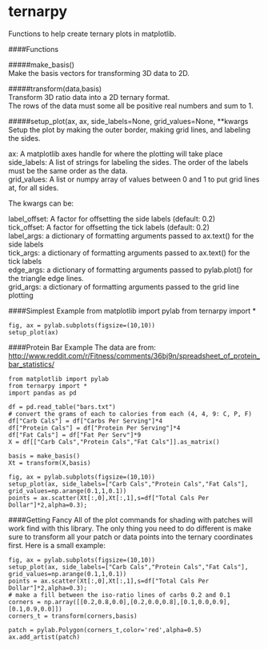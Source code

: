 # ternarpy
Functions to help create ternary plots in matplotlib.

####Functions

#####make_basis()  
Make the basis vectors for transforming 3D data to 2D.

#####transform(data,basis)  
Transform 3D ratio data into a 2D ternary format.  
The rows of the data must some all be positive real numbers and sum to 1.

#####setup_plot(ax, ax, side_labels=None, grid_values=None, **kwargs  
Setup the plot by making the outer border, making grid lines, and labeling the sides.
	
ax: A matplotlib axes handle for where the plotting will take place  
side_labels: A list of strings for labeling the sides. The order of the labels must be the same order	as the data.  
grid_values: A list or numpy array of values between 0 and 1 to put grid lines at, for all sides.  
	
The kwargs can be:  

label_offset: A factor for offsetting the side labels (default: 0.2)  
tick_offset: A factor for offsetting the tick labels (default: 0.2)  
label_args: a dictionary of formatting arguments passed to ax.text() for the side labels  
tick_args: a dictionary of formatting arguments passed to ax.text() for the tick labels  
edge_args: a dictionary of formatting arguments passed to pylab.plot() for the triangle edge lines.  
grid_args: a dictionary of formatting arguments passed to the grid line plotting  

####Simplest Example
    from matplotlib import pylab
    from ternarpy import *
    
    fig, ax = pylab.subplots(figsize=(10,10))
    setup_plot(ax)


####Protein Bar Example
The data are from: http://www.reddit.com/r/Fitness/comments/36bj9n/spreadsheet_of_protein_bar_statistics/

    from matplotlib import pylab
    from ternarpy import *
    import pandas as pd
    
    df = pd.read_table("bars.txt")
    # convert the grams of each to calories from each (4, 4, 9: C, P, F)
    df["Carb Cals"] = df["Carbs Per Serving"]*4
    df["Protein Cals"] = df["Protein Per Serving"]*4
    df["Fat Cals"] = df["Fat Per Serv"]*9
    X = df[["Carb Cals","Protein Cals","Fat Cals"]].as_matrix()
    
    basis = make_basis()
    Xt = transform(X,basis)
    
    fig, ax = pylab.subplots(figsize=(10,10))
    setup_plot(ax, side_labels=["Carb Cals","Protein Cals","Fat Cals"], grid_values=np.arange(0.1,1,0.1))
    points = ax.scatter(Xt[:,0],Xt[:,1],s=df["Total Cals Per Dollar"]*2,alpha=0.3);
    
####Getting Fancy
All of the plot commands for shading with patches will work find with this library. The only thing you need to do different is make sure to transform all your patch or data points into the ternary coordinates first. Here is a small example:

    fig, ax = pylab.subplots(figsize=(10,10))
    setup_plot(ax, side_labels=["Carb Cals","Protein Cals","Fat Cals"], grid_values=np.arange(0.1,1,0.1))
    points = ax.scatter(Xt[:,0],Xt[:,1],s=df["Total Cals Per Dollar"]*2,alpha=0.3);
    # make a fill between the iso-ratio lines of carbs 0.2 and 0.1
    corners = np.array([[0.2,0.8,0.0],[0.2,0.0,0.8],[0.1,0.0,0.9],[0.1,0.9,0.0]])
    corners_t = transform(corners,basis)
    
    patch = pylab.Polygon(corners_t,color='red',alpha=0.5)
    ax.add_artist(patch)
    
